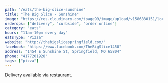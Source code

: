 ```yaml
---
path: "/eats/the-big-slice-sunshine"
title: "The Big Slice - Sunshine"
image: "https://res.cloudinary.com/tpage99/image/upload/v1586830151/local417eats/local417eatslogo.png"
orderops: ["delivery", "curbside", "order online"]
category: "eats"
hours: "11am-10pm every day"
eatsType: "Pizza"
website: "http://thebigslicespringfield.com/"
facebook: "https://www.facebook.com/TheBigSlice1450"
address: "1454 E Sunshine St, Springfield, MO 65804"
phone: "4177201928"
tags: ["pizza"]
---
```


Delivery available via restaurant.